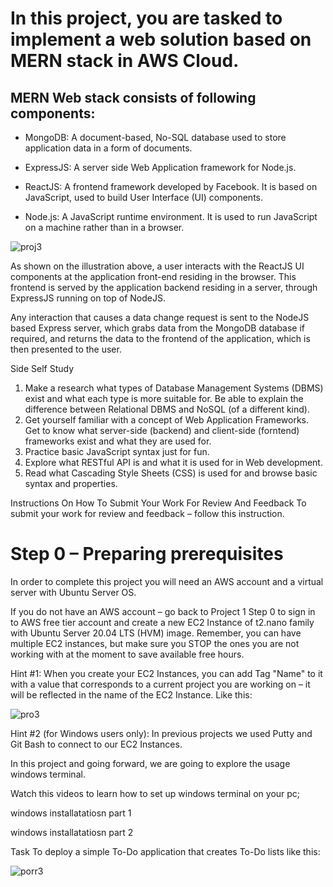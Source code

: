 # In this project, you are tasked to implement a web solution based on MERN stack in AWS Cloud.

## MERN Web stack consists of following components:

- MongoDB: A document-based, No-SQL database used to store application data in a form of documents.

- ExpressJS: A server side Web Application framework for Node.js.

- ReactJS: A frontend framework developed by Facebook. It is based on JavaScript, used to build User Interface (UI) components.

- Node.js: A JavaScript runtime environment. It is used to run JavaScript on a machine rather than in a browser.


![proj3](https://user-images.githubusercontent.com/85270361/210118416-5abdf8d5-5fb8-4caf-b315-3d98d45a9e3d.PNG)


As shown on the illustration above, a user interacts with the ReactJS UI components at the application front-end residing in the
browser. This frontend is served by the application backend residing in a server, through ExpressJS running on top of NodeJS.

Any interaction that causes a data change request is sent to the NodeJS based Express server, which grabs data from the MongoDB 
database if required, and returns the data to the frontend of the application, which is then presented to the user.



Side Self Study

1. Make a research what types of Database Management Systems (DBMS) exist and what each type is more suitable for. Be able to 
explain the difference between Relational DBMS and NoSQL (of a different kind).
2. Get yourself familiar with a concept of Web Application Frameworks. Get to know what server-side (backend) and client-side
(forntend) frameworks exist and what they are used for.
3. Practice basic JavaScript syntax just for fun.
4. Explore what RESTful API is and what it is used for in Web development.
5. Read what Cascading Style Sheets (CSS) is used for and browse basic syntax and properties.


Instructions On How To Submit Your Work For Review And Feedback
To submit your work for review and feedback – follow this instruction.

# Step 0 – Preparing prerequisites
In order to complete this project you will need an AWS account and a virtual server with Ubuntu Server OS.

If you do not have an AWS account – go back to Project 1 Step 0 to sign in to AWS free tier account and create a new EC2 Instance 
of t2.nano family with Ubuntu Server 20.04 LTS (HVM) image. Remember, you can have multiple EC2 instances, but make sure you STOP 
the ones you are not working with at the moment to save available free hours.

Hint #1: When you create your EC2 Instances, you can add Tag "Name" to it with a value that corresponds to a current project you 
are working on – it will be reflected in the name of the EC2 Instance. Like this:


![pro3](https://user-images.githubusercontent.com/85270361/210118546-bead7609-5dea-4538-86f6-2e69c17408cc.PNG)


Hint #2 (for Windows users only): In previous projects we used Putty and Git Bash to connect to our EC2 Instances.

In this project and going forward, we are going to explore the usage windows terminal.

Watch this videos to learn how to set up windows terminal on your pc;

windows installatatiosn part 1

windows installatatiosn part 2

Task
To deploy a simple To-Do application that creates To-Do lists like this:


![porr3](https://user-images.githubusercontent.com/85270361/210118580-173d44bc-f848-48a3-b63d-4aed7998c638.PNG)
